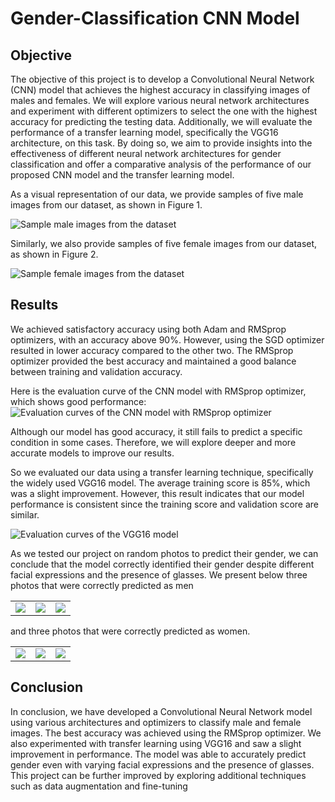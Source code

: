 # Gender-Classification CNN Model

## Objective
The objective of this project is to develop a Convolutional Neural Network (CNN) model that achieves the highest accuracy in classifying images of males and females. We will explore various neural network architectures and experiment with different optimizers to select the one with the highest accuracy for predicting the testing data. Additionally, we will evaluate the performance of a transfer learning model, specifically the VGG16 architecture, on this task. By doing so, we aim to provide insights into the effectiveness of different neural network architectures for gender classification and offer a comparative analysis of the performance of our proposed CNN model and the transfer learning model.


As a visual representation of our data, we provide samples of five male images from our dataset, as shown in Figure 1.

![Sample male images from the dataset](<https://lh3.googleusercontent.com/rXcBUdqpHSutju9AaM5jqMpWwOWp6POHbysF0IpBHJG3k5tFqwOLyZ1GrDLyuTabdhtnw_c_fkdAhRRaFX5tiMhyii9t8hW9ayVC1YzkNy24hhAPwNzqyOAF_VmtEdHaZeS-sC23MlGolFl59G8ekRdxO2ZOHK9uMTDjIq_0X_IfhocPTQkOPKS3C7uOiiKqxanoGGpv45OdULYsgMPUvH-0D9nFj-OE6JSXe6th4gq9vTykyAAQh7Gge81JgveTN89g-Cm2u1kH_IG3XTropj32CvDNscd8v2BKHhVL_h61cGYu1Dops79JB_XG8slKtcOKDhbxc8UnTCwbLywmEG5HyCkCmF4dhdUU0J5YMpu-TmyCFFnNErYUJfXa_WHgYVIfoYLsbvinB-Vxdcim3BCOYexLyTleE0Zy8lTFRPJdrWwTc-Qq2JmhO8MD0sXtK_Rz7qMgq_pnv1UAO1ZSLM30ktfzEMvC7BDXyOhy9UZJPWTtRO1oDDgGm3HezjLMVZOq6FOOxLx9X7W920_EXW4MNcJO15q2TYXLPSSy64k3zQ8EniIbOPhzlNfcKZwnDrtLA3oRzh4xDcOa7A8xNRe_szGvUzhI5AnbAqEmpohdKPAsNjkAdZTWs15oz6LkbDNQK1ujE9NzXQmHOFOQLvWd3yK7KrRMh79nI3xAr9pJR5tFhpY7bI2Br0UByFAjejubyQ1G2XefdFQWnGea2TxemHKSqwuFXKp2MKSO5pHoxJCsnN_gW8pT2gIYq_wOTaQ-F_KO7Spfsfdh3r9mv5FprWw4TGxDkef6l3CN8Ro6RrtqSYHhtQKeD_AOE80hdxf3UH_q8f-ffxIcxepK0Lv25wA7K2nZdxWAptV6vx3rzm629qHdvFwPX_oHeJMJkRwyaPV92i4Epyy6hZcbQl7ucEDJtkHJUCepor7kZSFyWfRTYudqAPM6bqsYh9psQhC9n5fa3Es70kIdfA8=w859-h222-s-no?authuser=0>)


Similarly, we also provide samples of five female images from our dataset, as shown in Figure 2.

![Sample female images from the dataset](<https://lh3.googleusercontent.com/Who5UoOx4skSs874RbL_upbTDjl78YzlbrtQzgXYTox6srXtAYB4HkoSJcLQSPj8C__2aLT15boVJTv8a165szrXo3uXluLUGGNv3VMYeFPAE4aYd35GeRkHViI01L7M7FnjO208CV2-6crF5m_6QJPj2iEydjBQ271ZamdtXcn70BWs0BilEYnFLxX28eiMPOjTIy9m9tzD7ea8E3baczczx65CAYBmbdYG2pgTPmu9WLcvY6X06FJNXDp2mYRZeNU7Xy1CufN2o1CXBqc0IrUp7iD2RUNL9GuA52BC61DZCN6c2FtR6jswKSa1HgPhHA2PlkIsmHSHSekn_kID65tP7wJ5X8hYOUE1PcN3DyXlB7UJQ4GIeK7-rKuyizQxZsaeJPZ8TswpA5pKPmEqP53dlPNZGk4a2i8NmaHKtth8zW4D-Y7yucS04uqKpNQ2vwsfVqiTV-H1sKJYYAoUWdCsBRi66PrBkndCu0gaDZ5ngAfZoQll70z0yLSlk-jKIrMz7FhL9rnwqdgsu7OmGuddvuGoOFgkpqGzoQ5zBSP_xP7yo1aR30u_LAxSx68UESZHXpCVuJ_VLfS5k2Pakl0Qtw4uAZrL_aBkYxduCfdVNusUc1Lo-amAXfnhntBWEksnC3wTnng_HuDX4Rec_I-pTmrdcH2f_wIhRXWE1NnQJXCKgbaKxtbAxRsRoUKElsOur9wWxU07g1t3LAZV7D7Cxziuq1JGkN_BjtL_BjEAF4_fbBTx70WyQVhce8qIypFWd1JMpDDxdTpDmVJPY7gOeGVHRBDcjzcf-5rKarnBlnrdP6kO7vDgQm1qlQt5JaNSGaOAqLFUNB5hLN8-eAgn4GbiHl8PYb9Tpxj6WaKfeMXteaMPaVkTRFCRXFn2zPSR8T_5EmA_v8pNVYpAQcO4EHoQlF9H449aRJu6Ps9cASL9BGolATeUKCifIfITlBm9aWuTJIcvSR85qPg=w853-h197-s-no?authuser=0>)




## Results
We achieved satisfactory accuracy using both Adam and RMSprop optimizers, with an accuracy above 90%. However, using the SGD optimizer resulted in lower accuracy compared to the other two. The RMSprop optimizer provided the best accuracy and maintained a good balance between training and validation accuracy.

Here is the evaluation curve of the CNN model with RMSprop optimizer, which shows good performance:
![Evaluation curves of the CNN model with RMSprop optimizer](<https://lh3.googleusercontent.com/pYfICR7XDxwNlX7e6YUF85VvHVb172WsNs9uM3-PEnUTLwZ1whQLqjRAzNTMeywYHE0VoY-blOGWiQnW_NlILGgJKTTAQHKjQyX1I9s0tlbJ-lng1pDCPGLAsMIPhkbTQ4YDnDkFXg2sOUR25isiLaJzWNJrtwnkECoLaXxrB19b_3fo0E38c0-CzM66pEnZ7grSb-0tfXhboXbt2vhU8yAUUPeBsMUT2LU2laLv9saCHXOoHcVaQAlmplePnWBb_s9yX4mF3mer6emphI2Da79NBN9TVpdaLG0O-B67pcwDTcekIWAXzCKZzdkFC_2VQxqVdF7eGjavUwpRqqPIf_OoNzQUCOTCywhYTdoi3QuuGPccTX2OLASpGMLz9ICdSFd_OSE_R0rcy2hh0072BqkvzIOmdlYJ5NUH4Rc0r-adHf_n-NdYbs7EpV9890riwYPqY7EIAT3TSmx8zLxCUa2nZ3jCLRxLMqETpCim2Z5JObCCSpUPec5MIbfR5I9NpMfMHAl9u5WGR8Pv9jfESYGtK_R8cJEtja5zYFEPJBbb6JN7cEK5oIOEb_oG-GW4GvZJSLvS2rKgNQcU4BNWp5_etkrJem9xtRAza9cNmmK-4dxJxW1iOJHyp_WEveByaCBqUmJ05ds7N_n66g19P1obFGcv23ta2AD8TpTuiC9SL6BgAJSVUQ80jaY2SahjnWPH7XT2M9yrfC9659BrMLzLHjXso7DJIONNPyVozbA9C4aC0VOMnXZtEN6SFyU-NCmm4rXVOiDNRdYRfQsEqo6sDoaJL0oxpZAkzkVA1rbKGR_EiUM_GlcwNMMZAXYLWh5XjhLG3vHnslof8_vwV80uOW4MlEB4ug-NciVpOu-7htRUjb1kTkTaJOIG85NXu8gGqSF8QRqexkstp-3bqNRrTURVnsN4aEFjP_xvCyV8JsgXWmfdR4aQQBbem73NaHYPi5YD9Eo9CPScQvM=w1178-h321-s-no?authuser=0>)


Although our model has good accuracy, it still fails to predict a specific condition in some cases. Therefore, we will explore deeper and more accurate models to improve our results.

So we evaluated our data using a transfer learning technique, specifically the widely used VGG16 model. The average training score is 85%, which was a slight improvement. However, this result indicates that our model performance is consistent since the training score and validation score are similar.

![Evaluation curves of the VGG16 model](<https://lh3.googleusercontent.com/IVKk3fXxCjsny7dYbHHmm_xe3Zz-iSQyj4uj-zrZkeB4YoOGkclNXLDtchVfVeeLKEbLeKxQPusbvZLjewOGM1PgfOVDrYiyPGmPIecjw9UpOYXyMOqusM28we9Bz2iVsGo0skk3c0IEsLnoj84j02aMR2d7hTWMxtC4CaOZH9b-EUVQeSW4pN3dm68ZSA-DR5sugbljWtoGRHexm2igBIcpIPW_T52dA_3R_C09veNorANLZosoxlKNHTDHgz78L4xF1thU_d1QM3SKsO9dlehr8kcJ9BLdSDpYRAI5XgZdUng_XYB67DGE_XvgZAyq37wo5pLOrCmpcaMzPGJm_4FfPst66TzHkFLo0p5nVuShemaNP4_E7KYJK65ZDzKsp6z_LyejxQKnzQGIutmYTmX5oJL5v0z8XknZe3bMtBNalQYnI2gQozInAaNUluV68W05Nz_rYoEotXdK9PJfPs2yck1KLx1cnhGqd_V-XkaGUfadQJyAWUXwya_c3Y6Rulc9SXvDFHNtgRoedmifNs9rZlROlJw2LgcOoEMBYeaqwjHCdcbv_QkDLf0d86NGBEIL2m17rlUpUOiJgxUH6NCafzHgSEsCd-cprnr86EN6ywoYKhZXewXe-Zp0vpnjyt-XCCTDXw3W_BwA5FtKQ23ZWpDKkOXtzO98nLPaI6N_AlVz41ylDLiOiju9_GJiS9WoIAvupvfAXilJcVt0kVrQTRb1dzMsroBPWqaLmqVlWxcDGonsDFdm9Cb9Pmnevqhvhr8iopAFL676w39IEFt8kZFYEtvWHpfQPPhLii_DEwpbtstm5Qnu9V3dxtZk5DRRKv6Nv8Il7-D13jRJQEiuvQAZKvrXrUOnU2-lV6l9TJul3SJVXyiWIyhOQA-pAfKyNPlEr2tWXtDjJOOBoT-T1Nioqobq9PweFBwkcptkrVK5jGYXV9dBm1P6Bl4cyGPMLIqExzbeotUbgLs=w1170-h333-s-no?authuser=0>)

As we tested our project on random photos to predict their gender, we can conclude that the model correctly identified their gender despite different facial expressions and the presence of glasses. 
We present below three photos that were correctly predicted as men 

<table>
  <tr>
    <td><img src="[https://drive.google.com/file/d/1HQL-IA0RlbypVuhR4vRbyNZxrdpHZTwL/view?usp=sharing](https://lh3.googleusercontent.com/PZAQToXBAaDUfs7h8mwTv8Q47IFJhHCWp42qHsjvVpWaCDQaPx99JxG8fHduo_IA_8kBv_cLpUHosTGkrLcOSpzmumWwUIbMGN-WRIx36A9ZH2hFPMCbjs0SYxNEvMeduCaHrApLJzoSn4XRddflTdYaEW94fmIwjiPmt4--QYJiF4egjuQY6AoLDOTDoS0qZdCAKQSXrsgtZ1eEVEvIO2MeZxc7mt8Epko7-5yUWmqBrGgt-h2wdgkBBVw59QlT9OahINMM16tJmcIaw8cM__5bJkGYynv_cJlvHx_TYkvdwbaqo4yEKC9r2pPRLqMSKMaRr7Q8QsWm7Z5IeztVarsVUssAdZGzs0EbP4e55_5ZApnWGUVNsdGfGHLqQCMxCZzcJC7CWPg8fJbQ3S2og89VreIwb_LGGLw10tjkufqjLwCLlCyr7sr76UGmoIjN4k15kIXzkGI_f8y7qzixHbwPGXNniipqbx0qx_qjpTNCbubp28bNzkVdaXQa0YpzYQ7uGUJvwWnZkxag0eXb5rmSpwcrUJRHHm4M68nhemioxgEPNQ-GFKdNoW5zNmCyPpMwgVf0zX2xa_DmPvhdqsELL2RA2S_xewTNhDbAW1S3DvdqKh6qdvHGpXPi2rbdFlTTHVwc-dkT6_-5WTCbhfQ0yOZrdcYY1LPdQzIkhG49ytdED6UAFRBwPX1KfwxUiwMteTZNa27Y9vxOZYec6S2gVcEm6Raj26LYr5NfkzX43YI1fclgvfh7YlvMAs0L6NtRmJiSLt6EHsnqBFtqI92_rUrNYvSPp5_vEjY6auGvDyTVKme_MaYrdPIEUjajjCCfirXJ0UO4kQzAIbXpRLQ0WMoJZGJW8P6cdxjYIOXAyJEmkDbMz-QX_Xijo0Si7CpiROfwCG3Fdk4Tor3ArrMP6Jwxsr2oOvMJNBBEu44Bv_I6pbJ8PRKDFobfJnV0MSUaiUeY8QS7ryo58yw=w250-h252-s-no?authuser=0)"></td>
    <td><img src="[https://drive.google.com/file/d/1HctO5Lw-wIB_9mmKTyPXoJmRG8_5oT5J/view?usp=sharing](https://lh3.googleusercontent.com/fPhdCDYV4O6ydvwb8NlwzYprwZ3FvN1DhTyaa6787DMJZmeN4javymjzapCEapvcfXLQn9wsgmsVKlhTCkt9fs_gtS8uTwohTNH0AdhD3Mmuskwj1ukzHc7T7_QEJsGuxriT0xkLba8dj4YI09HhXMLpcYnVBWj2QI-6DwG3bqGI0v8XQIwPryBekpm-JhKiDF8IccTpyjYBuDImLUTAQyNdmXypEWXZL3iFpjV34lBLY3CU3tHXQde_ypb8UPJFKzEkXaxvoF2G4Wnbl7E8f3aFD5qGvox1jbsoerGVxgVYO4liBY6wo0i5d8sgW5jSUnb_1ARIN-iRg8AceIEG9oFsgPwxiXjPhiDF2bAH3YwOmYCP1paCfSUUr-01Lg_ecGRS7puSBB5Joga8eatsQsFaHVwSDwLJO8QCd_9JftqID-uJu3xrWwVC0Bq1XozKJik51xhmbGSOCtvRCmQtpy2g20jJWpyv-BQrf8YX9B9Pf0HX1apKMFm8P_wndM1SQlz24nf5olh6G9TpaKFHAY8fqkB5MEx-LIX7k87rWSvPyFGvT2BHHZZCsurYHutMxtT0FKO4ex3GE_IUftRForScHyX5sVBDDVc21IFfwuzj5FpcdIfamB8mT5QyVJdM8-ndfHi7My9lR16iDiE0USALmpXOOx3pUbYXkOfvfHvxtSk7rnwbrwx9O7Cfx1MkyYl5S7HN0YQ-Pux8BazHOc-N1nvEiDQolTu_PTYpiaqNMZ07hzjWG6QvU3QCW3cnFwmEEnsv4H3rpQjrCKNtnANRP6X7nXHBPJJCKpMPAhmCgvqPRhwYqplhXnfxFnjD98rdEeqabyD3lLL1FSUXSFs5ocW3wo9ld-awmVYj1LiVeQhTJ3gHcNqrNwMYpC2oJ37mWPWURxRAScoxdVU1Vp0fGOK2wxTNFrmU03llfNyS_oFycUfyEv-6Y91gaoRlZ7dIDayCHy8xgjMnNbo=w253-h249-s-no?authuser=0)"></td>
    <td><img src="[https://drive.google.com/file/d/1-1agVdPf40FTxG0dfM8CLV9btAWdh5qv/view?usp=sharing](https://lh3.googleusercontent.com/aV_wizcHYMG7oBMIv2DZaBXCebdFBZdmfQ0HtPjEMSjbe_wQndvQMNglk9_PaImZ4eG_lw0gQRK9Rku1XdrNBORxPfLSFimfEIiNbFmCbjGay72ZpBsGLhzPKyziqs1PpgDiSYNAw2FMkfNmsD_kmTuJbAd_ymKB6Fs8fvIwQRyu8fwVytvhwzELkGHUHFxxw131MszN2KRuob_cF79geYr2z7A4tMhqu7TwZaDu1DmB-Lq-f_ECgyorgPE7YKWkXSEh3FjcW64RV7vnI_v_JZeOhZdX_kgWHrqIBSrqmFh4VniAYe-LjGiyRPUggVQHTweVng-HjIPq80LFxALZCEqSh7UB8zLuA4G0r1JB6m_CPsQLYx3NH5OgkFx7fBhLz5UtahfnuoIO2vDcO8WSOFPAQVQpsq8Ojv43WCCMBGcsZwZ2auO0U_elWZgGEcVE_4WmDxVnUmyzL5kThV9htOhUfrLDQcYFcZoRsX_I5CpDFOv6K6s_uAF75mpDZ6srzK6nF_y7krg78SGEfmtV9DR9RBL5d2hYXFYJNZfifO54RHRI4j21h8BBctaN5X0x88ThoX5x4ftoIXD27fXAngK_fgENTaE0EUWaq6rq3kIa99unJeHEoEKNA4cMu_xgLlTKeSC1SUGQUM8Fy5EU14-2uo9FWCNEV4q_2DATHTk0_MfuZethgHP0YWrScQ_P2IuN3pqkmcCmPU9WGflkUDM0Q80PU62LsagE658lSz4CRSg6mVxLWS1XNlYeHfclJe0pG4yv5_8SwrhmYTcmJPPQaUtKBue6uOlMoNQjzBPGDCj2YoKhlPOS1lTnd4kRHpnBpP8QVXV7e3gQep8I3tTPa_JobcHhJh15gmEHAK7sn0CeQRiX6F8VQycqrfaKOJCEuv1UJjDCXx_mkDipJMMGoJr51z9G47w5apdDX3TvPbcmZo0pwyQgwEgdT1pvJkk41cMn27OHRYNCDl4=w254-h252-s-no?authuser=0)"></td>
  </tr>
</table>


and three photos that were correctly predicted as women.
<table>
  <tr>
    <td><img src="[https://drive.google.com/file/d/1r0gU3uVjXkp0owf38v3PuwjqfdA-yUZa/view?usp=sharing](https://lh3.googleusercontent.com/7hFBczdt_c8KtKvPVKkjcs8KHOjLjOc_WiqvQdm3luT5ziYqJW18u_8lNETj7RVgamovFdu-pkOIiUpdbxgLsK8AyrBkOvDvfQRT6a-kFjCd-uOMCRwkriJMnFjRcxPOwSeGsKGMThkYO6AmcsyBoqQDvAYvVHp3SjBRKGGckgvWzrMAdkeO4mzrxX4QeDyBgp3XycIKBFCoozDxZpfAs9oPjRaALlPNW1xEcF_AYmQvwKXn_g4E1Dodx8_83zHYWM43_0q2OZl5ipcO7i5hmB5OXz-z28FELprC_AxbAwlqMXRjj6DXzA3sFpNKA4A2T3INuqOT6w8ZHI_GW7-MN6tCH_L_RFpOJdalnlyQNH5Onr5s0ftRJ97YEoWllmt3mjtf4hsLdtATXemOUPF0maPubq_KQ01d0pQON-1nLXBF48Tkw1pJQs18XAIw1ZqXCK-lIcqJU-jCox5aZLnOHSL4a51i6gcIrdfInimJDwiVeXlh3BESg0d7jygsPeMm9IC4qA5twRsEJzbuUjYmPmeGQyU-beBDRvaKoeCDdSe-Kw9_M_Ejceg8UbjBRVv3DCgCVhAoEmlcbBnqQ6Dh5HK0d8SMLBN6SURLxYymZmbLB0xZpdyD8aPhs_3pNHJlDgFprsyFd8CMAEa_xxI-6Bp75u8OMFCFh9N9qLOdtjlmFguV_TGe-izfp0DmYXzAtdDcWxc0cERgDQsWSBaiJA_4dn7xoQGF6Qg8EX70iY3IT80_poDO9QNgAxyk5DYFFr4oqroAD1YT-b2PWuCxTnQwkgi1VYyYlrbWK9oDb873NJ_q6ccR5JkVsm2fS5oUFPZCR1aLhZjsgzdqqXRgmKJOmdO1xAsVmoDD2edlzExKpTGnu6z44F1hVFNKNlKaj7p5dg8YdwIH7bEXi04KFyMZPomDrXSC4ZrjaIBfMFEGkmR30NJJWMqH_wJNP5WNV3Gn1P1PF3Ay7JE3o7I=w256-h252-s-no?authuser=0)"></td>
    <td><img src="[https://drive.google.com/file/d/1ojNCZ53Lp4sh8zWdfQvQq0Zsc0adkW4x/view?usp=sharing](https://lh3.googleusercontent.com/GO_IB6kI7DXzTCTIz-pUQfSPDDAr3jUsKbWzm1WIPOqpSuvxqId8cWGfIkqOvGTMaGsmUreTdTNIz4KwJ7N9tQ5K670rDP-ddshwederCN1SjxuYWvuLKqlzYU-7qiBM_EfmTqnPG0fAGIvnz5_lHC2uLcI4itLUg4g140DE-eU9GtxetBGLdRvIxx7tQ62xO97sPJLba6fekSuWqxFQWXAYs4_TjHzX83jSvHi4mP7m_SRbzofBWvz9OPwCCKfaKlSkF9bkQqxqC4Val_xJl3kfauv1UmRyWI3zllDRGaiRUaXuFtvTfGQD4EkTdJpFlfHs0tBGZ8r1U5C7F8N1MHUya_qGLjnYohai8jjcDLWDa6qXchbY6X6dWxQ9kBR7yrZPAOH2vloTznBtiZN6_eYjufGWSF0sHgXGYwaqYpZCioonckaBIRHs2lsv7SB_iaPqCSL3pjwh72NB_o2bCZqSt1OdFUP27LWos5IQQLe174ST7LftYOtHMy8aFLmcgae80WuH0PTLEM4wVM61E2fq8I--Vb60XuX7juoi8YpK1U5Z7fcRN7N2FFyFU2S0mp7om1eFYVHeoBMNRn0eDLOpstortJHYsZdoFQWJr6aTS7VPIPbZlMa3HucyuOPrZTU-_-demPNDMeMBQA6LpuPO_JfgmHN2tgg9ciN7Qz_9YvZT6Oh5NXmfsJlmnxZOEjpidy7UH2mYDZdHqHrSkwwxemYECkyv2XSjIHRbfuuRW0fuObR1ydkg1T2WJUcYlBKLoLYKT5S0R91DnqRbovokjsFvxI_BR6OLDCpjF4HfZUD7q3m2J0DdAChhz6MuVx-2e9Qu7QtsDdSJg8yivMKg778a-82W9qs9O4LEC2_gMtc52CQtms2T_fKA-KW6SnWUuJQKqdynS4pHfI8a8yEmBZ151_BZppVFNWSS1b_qEpDCMtIlQ6JpMLaJdeDEkccix59CG96fCKAVwf8=w252-h250-s-no?authuser=0)"></td>
    <td><img src="[https://drive.google.com/file/d/1gh3viQ8X89L8dC97zqjBmKDTvNFpGMEn/view?usp=sharing](https://lh3.googleusercontent.com/Wk8sdGz1BWMx-Q-aPKEXlXzEyBmQk3w9V_m6BJVg03JezR0aILh16Sbg0RIAWkA7ZOS5G3Zg0asUotQPA31zDX8TxryjhqYcvea5ZIMvZ7qauNYvdX4BCC8K-oERj9A93xKu3ctRj0yEEgp9eGOZMgjjFxPu6pUa9G5bs7mv44jgC3CCGqTvc81AUamvoLu5Ih-uFqFTWpoM8dag6s19odz-lv-OUKd5i5k-IR_dHfbj4-f5Tw3fWdnXOCrA7TX30LVYeGWwLLnMAdidM-b_LW9HXaC2V3MudVHxQR9H2Qypapw46NTt2OkPCBvXi5W6qnPfQgyomLzZG9eNBk4p3nPud9KzqqU-mmL1zHnoArrnWhCbQpj7wGYb3renx8O6b08LvRexi-Ev2FaSWSWb8yXzIHacU-3qfLu6J50-CB8aaKsDBqcgRCjIWLyDGJoo8b0DkkE1Vngyh2uTzsQI4T_n0WnyhhNpHfEQtQJ_fFngWZDlUegTXGd1WqY_MouYXt7Azc1jQxhgi884Q7XLse3Gwr7YsXqLp4u1YiuxwTBSfEHNSWsjtYVpOR2nfJVD2Bn1fiCdjvXRBcu0hHxOUFczRViHdn1-IDzJRdFLwNI1WfzGDm4JbIsAY5h0bZC6MFzkMAIQ3ykAeUtrEDHsm6Y9XgTZNHsZc6gkVeY33vAGR6WN93p4Nu-AbmnoBfgPPn4EAcW5CS_m9xIOlH2gihyO9MOvPpJqJEd2NoepEnApPn-XcUCeII47p75Kjx0aPHGukslSMMcQ340UZ0_BxDTaUg6rrxuaEtq_V0wXE4yiJkR-y9MmreIo5BGO3juFc9QzBtROI2bwHN-jyZF4WSN8dKHVN_ADk9Lq7AVHY-NRDSdlfsfDPIWhRUT_208m096lTUFgXjumF92kAMsPzSTX4Sht4TYw6dKvjiygB9E_5kLaY_YtC5UdaXmjRfd_Vr_7kF4e8NL_hMjlmpU=w251-h250-s-no?authuser=0)"></td>
  </tr>
</table>

## Conclusion 
In conclusion, we have developed a Convolutional Neural Network model using various architectures and optimizers to classify male and female images. The best accuracy was achieved using the RMSprop optimizer. We also experimented with transfer learning using VGG16 and saw a slight improvement in performance. The model was able to accurately predict gender even with varying facial expressions and the presence of glasses. This project can be further improved by exploring additional techniques such as data augmentation and fine-tuning
